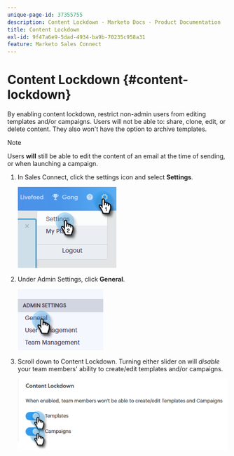```yaml
---
unique-page-id: 37355755
description: Content Lockdown - Marketo Docs - Product Documentation
title: Content Lockdown
exl-id: 9f47a6e9-5dad-4934-ba9b-70235c958a31
feature: Marketo Sales Connect
---
```

# Content Lockdown {#content-lockdown}

By enabling content lockdown, restrict non-admin users from editing templates and/or campaigns. Users will not be able to: share, clone, edit, or delete content. They also won't have the option to archive templates.

>[!NOTE]
>
>Users **will** still be able to edit the content of an email at the time of sending, or when launching a campaign.

1. In Sales Connect, click the settings icon and select **Settings**.

   ![](assets/one-4.png)

1. Under Admin Settings, click **General**.

   ![](assets/two-4.png)

1. Scroll down to Content Lockdown. Turning either slider on will _disable_ your team members' ability to create/edit templates and/or campaigns.

   ![](assets/three-4.png)
